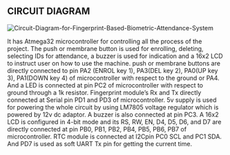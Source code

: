 ## CIRCUIT DIAGRAM

![Circuit-Diagram-for-Fingerprint-Based-Biometric-Attendance-System](https://user-images.githubusercontent.com/60978907/144272102-44d70ee5-bce9-4ad3-b5a1-9c8a4fd018e0.jpg)

It has Atmega32 microcontroller for controlling all the process of the project. The push or membrane button is used for enrolling, deleting, selecting IDs for attendance, a buzzer is used for indication and a 16x2 LCD to instruct user on how to use the machine.
push or membrane buttons are directly connected to pin PA2 (ENROL key 1), PA3(DEL key 2), PA0(UP key 3), PA1(DOWN key 4) of microcontroller with respect to the ground or PA4. And a LED is connected at pin PC2 of microcontroller with respect to ground through a 1k resistor. Fingerprint module’s Rx and Tx directly connected at Serial pin PD1 and PD3 of microcontroller. 5v supply is used for powering the whole circuit by using LM7805 voltage regulator which is powered by 12v dc adaptor. A buzzer is also connected at pin PC3. A 16x2 LCD is configured in 4-bit mode and its RS, RW, EN, D4, D5, D6, and D7 are directly connected at pin PB0, PB1, PB2, PB4, PB5, PB6, PB7 of microcontroller. RTC module is connected at I2Cpin PC0 SCL and PC1 SDA. And PD7 is used as soft UART Tx pin for getting the current time.
